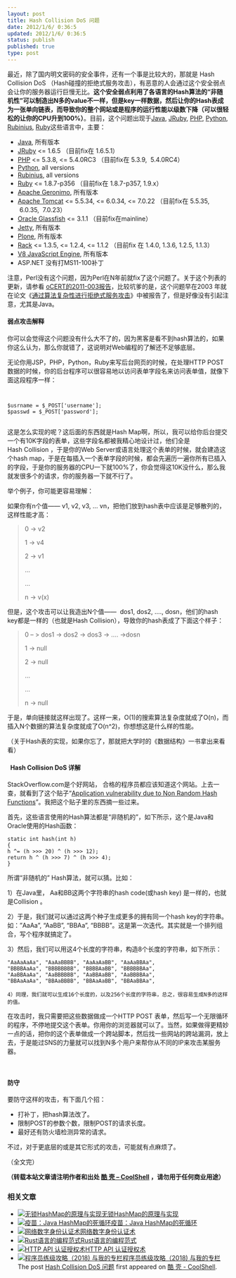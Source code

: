 ```yaml
---
layout: post
title: Hash Collision DoS 问题
date: 2012/1/6/ 0:36:5
updated: 2012/1/6/ 0:36:5
status: publish
published: true
type: post
---
```


最近，除了国内明文密码的安全事件，还有一个事是比较大的，那就是 Hash Collision DoS （Hash碰撞的拒绝式服务攻击），有恶意的人会通过这个安全弱点会让你的服务器运行巨慢无比。**这个安全弱点利用了各语言的Hash算法的“非随机性”可以制造出N多的value不一样，但是key一样数据，然后让你的Hash表成为一张单向链表，而导致你的整个网站或是程序的运行性能以级数下降（可以很轻松的让你的CPU升到100%）**。目前，这个问题出现于[Java](http://www.java.com/), [JRuby](http://jruby.org/), [PHP](http://www.php.net/), [Python](http://python.org/), [Rubinius](http://rubini.us/), [Ruby](http://www.ruby-lang.org/)这些语言中，主要：


* [Java](http://www.java.com), 所有版本
* [JRuby](http://jruby.org/) <= 1.6.5 （目前fix在 1.6.5.1）
* [PHP](http://www.php.net/) <= 5.3.8, <= 5.4.0RC3 （目前fix在 5.3.9,  5.4.0RC4）
* [Python](http://python.org/), all versions
* [Rubinius](http://rubini.us/), all versions
* [Ruby](http://www.ruby-lang.org/) <= 1.8.7-p356 （目前fix在 1.8.7-p357, 1.9.x）
* [Apache Geronimo](http://geronimo.apache.org/), 所有版本
* [Apache Tomcat](http://tomcat.apache.org/) <= 5.5.34, <= 6.0.34, <= 7.0.22 （目前fix在 5.5.35,  6.0.35,  7.0.23）
* [Oracle Glassfish](http://glassfish.java.net/) <= 3.1.1 （目前fix在mainline）
* [Jetty](http://www.eclipse.org/jetty/), 所有版本
* [Plone](http://plone.org/), 所有版本
* [Rack](http://rack.rubyforge.org/) <= 1.3.5, <= 1.2.4, <= 1.1.2 （目前fix 在 1.4.0, 1.3.6, 1.2.5, 1.1.3）
* [V8 JavaScript Engine](http://code.google.com/p/v8/), 所有版本
* ASP.NET 没有打MS11-100补丁


注意，Perl没有这个问题，因为Perl在N年前就fix了这个问题了。关于这个列表的更新，请参看 [oCERT的2011-003报告](http://www.ocert.org/advisories/ocert-2011-003.html)，比较坑爹的是，这个问题早在2003 年就在论文《[通过算法复杂性进行拒绝式服务攻击](http://www.cs.rice.edu/~scrosby/hash/CrosbyWallach_UsenixSec2003.pdf)》中被报告了，但是好像没有引起注意，尤其是Java。


#### 弱点攻击解释


你可以会觉得这个问题没有什么大不了的，因为黑客是看不到hash算法的，如果你这么认为，那么你就错了，这说明对Web编程的了解还不足够底层。



无论你用JSP，PHP，Python，Ruby来写后台网页的时候，在处理HTTP POST数据的时候，你的后台程序可以很容易地以访问表单字段名来访问表单值，就像下面这段程序一样：



```


$usrname = $_POST['username'];
$passwd = $_POST['password'];


```

这是怎么实现的呢？这后面的东西就是Hash Map啊，所以，我可以给你后台提交一个有10K字段的表单，这些字段名都被我精心地设计过，他们全是Hash Collision ，于是你的Web Server或语言处理这个表单的时候，就会建造这个hash map，于是在每插入一个表单字段的时候，都会先遍历一遍你所有已插入的字段，于是你的服务器的CPU一下就100%了，你会觉得这10K没什么，那么我就发很多个的请求，你的服务器一下就不行了。


举个例子，你可能更容易理解：


如果你有n个值—— v1, v2, v3, … vn，把他们放到hash表中应该是足够散列的，这样性能才高：



> 0 -> v2  
> 
> 1 -> v4  
> 
> 2 -> v1  
> 
> …  
> 
> …  
> 
> n -> v(x)
> 
> 


但是，这个攻击可以让我造出N个值——  dos1, dos2, …., dosn，他们的hash key都是一样的（也就是Hash Collision），导致你的hash表成了下面这个样子：



> 0 – > dos1 -> dos2 -> dos3 -> …. ->dosn  
> 
> 1 -> null  
> 
> 2 -> null  
> 
> …  
> 
> …  
> 
> n -> null
> 
> 


于是，单向链接就这样出现了。这样一来，O(1)的搜索算法复杂度就成了O(n)，而插入N个数据的算法复杂度就成了O(n^2)，你想想这是什么样的性能。


（关于Hash表的实现，如果你忘了，那就把大学时的《数据结构》一书拿出来看看）


####   Hash Collision DoS 详解


StackOverflow.com是个好网站， 合格的程序员都应该知道这个网站。上去一查，就看到了这个贴子“[Application vulnerability due to Non Random Hash Functions](http://stackoverflow.com/questions/8669946/application-vulnerability-due-to-non-random-hash-functions "Application vulnerability due to Non Random Hash Functions")”。我把这个贴子里的东西摘一些过来。


首先，这些语言使用的Hash算法都是“非随机的”，如下所示，这个是Java和Oracle使用的Hash函数：



```
static int hash(int h)
{
h ^= (h >>> 20) ^ (h >>> 12);
return h ^ (h >>> 7) ^ (h >>> 4);
}
```

所谓“非随机的” Hash算法，就可以猜。比如：


1）在Java里， Aa和BB这两个字符串的hash code(或hash key) 是一样的，也就是Collision 。


2）于是，我们就可以通过这两个种子生成更多的拥有同一个hash key的字符串。如：”AaAa”, “AaBB”, “BBAa”, “BBBB”。这是第一次迭代。其实就是一个排列组合，写个程序就搞定了。


3）然后，我们可以用这4个长度的字符串，构造8个长度的字符串，如下所示：



```
"AaAaAaAa", "AaAaBBBB", "AaAaAaBB", "AaAaBBAa", 
"BBBBAaAa", "BBBBBBBB", "BBBBAaBB", "BBBBBBAa", 
"AaBBAaAa", "AaBBBBBB", "AaBBAaBB", "AaBBBBAa", 
"BBAaAaAa", "BBAaBBBB", "BBAaAaBB", "BBAaBBAa",
```

`4）同理，我们就可以生成16个长度的，以及256个长度的字符串，总之，很容易生成N多的这样的值。`


在攻击时，我只需要把这些数据做成一个HTTP POST 表单，然后写一个无限循环的程序，不停地提交这个表单。你用你的浏览器就可以了。当然，如果做得更精妙一点的话，把你的这个表单做成一个跨站脚本，然后找一些网站的跨站漏洞，放上去，于是能过SNS的力量就可以找到N多个用户来帮你从不同的IP来攻击某服务器。


 


#### 防守


要防守这样的攻击，有下面几个招：


* 打补丁，把hash算法改了。
* 限制POST的参数个数，限制POST的请求长度。
* 最好还有防火墙检测异常的请求。


不过，对于更底层的或是其它形式的攻击，可能就有点麻烦了。


（全文完）



**（转载本站文章请注明作者和出处 [酷 壳 – CoolShell](https://coolshell.cn/) ，请勿用于任何商业用途）**



### 相关文章

* [![无锁HashMap的原理与实现](https://coolshell.cn/wp-content/uploads/2013/05/图1-3-150x150.jpg)](https://coolshell.cn/articles/9703.html)[无锁HashMap的原理与实现](https://coolshell.cn/articles/9703.html)
* [![疫苗：Java HashMap的死循环](https://coolshell.cn/wp-content/uploads/2013/05/race_condition-150x150.jpg)](https://coolshell.cn/articles/9606.html)[疫苗：Java HashMap的死循环](https://coolshell.cn/articles/9606.html)
* [![网络数字身份认证术](https://coolshell.cn/wp-content/uploads/2022/01/iStock-1175502114-150x150.png)](https://coolshell.cn/articles/21708.html)[网络数字身份认证术](https://coolshell.cn/articles/21708.html)
* [![Rust语言的编程范式](https://coolshell.cn/wp-content/uploads/2020/03/rust-social-wide-150x150.jpg)](https://coolshell.cn/articles/20845.html)[Rust语言的编程范式](https://coolshell.cn/articles/20845.html)
* [![HTTP API 认证授权术](https://coolshell.cn/wp-content/uploads/2019/05/Authorization-360x200-1-150x150.png)](https://coolshell.cn/articles/19395.html)[HTTP API 认证授权术](https://coolshell.cn/articles/19395.html)
* [![程序员练级攻略（2018)  与我的专栏](https://coolshell.cn/wp-content/uploads/2018/05/300x262-150x150.jpg)](https://coolshell.cn/articles/18360.html)[程序员练级攻略（2018) 与我的专栏](https://coolshell.cn/articles/18360.html)
The post [Hash Collision DoS 问题](https://coolshell.cn/articles/6424.html) first appeared on [酷 壳 - CoolShell](https://coolshell.cn).